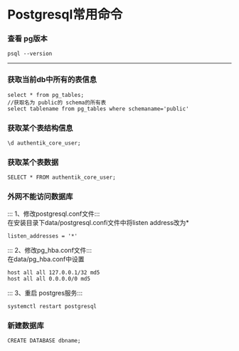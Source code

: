 # Postgresql常用命令



### 查看 pg版本 ###
```
psql --version
```
***
### 获取当前db中所有的表信息 ###
```
select * from pg_tables;
//获取名为 public的 schema的所有表
select tablename from pg_tables where schemaname='public'
```
### 获取某个表结构信息 ###
```
\d authentik_core_user;
```
### 获取某个表数据 ###
```
SELECT * FROM authentik_core_user;
```
### 外网不能访问数据库 ###
::: 1、修改postgresql.conf文件:::<br>
在安装目录下data/postgresql.confi文件中将listen address改为*
```
listen_addresses = '*'
```
::: 2、修改pg_hba.conf文件:::<br>
在data/pg_hba.conf中设置
```
host all all 127.0.0.1/32 md5
host all all 0.0.0.0/0 md5
```
::: 3、重启 postgres服务:::<br>
```
systemctl restart postgresql
```
### 新建数据库 ###
```
CREATE DATABASE dbname;
```
